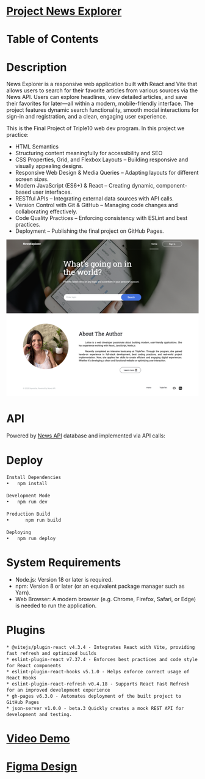 

# [Project News Explorer](https://leticezwinger.github.io/News-Explorer/)

# Table of Contents

# Description
  News Explorer is a responsive web application built with React and Vite that allows users to search for their favorite articles from various sources via the News API. Users can explore headlines, view detailed articles, and save their favorites for later—all within a modern, mobile-friendly interface. The project features dynamic search functionality, smooth modal interactions for sign-in and registration, and a clean, engaging user experience.

This is the Final Project of Triple10 web dev program. In this project we practice:

* HTML Semantics
* Structuring content meaningfully for accessibility and SEO
* CSS Properties, Grid, and Flexbox Layouts – Building responsive and visually appealing designs.
* Responsive Web Design & Media Queries – Adapting layouts for different screen sizes.
* Modern JavaScript (ES6+) & React – Creating dynamic, component-based user interfaces.
* RESTful APIs – Integrating external data sources with API calls.
* Version Control with Git & GitHub – Managing code changes and collaborating effectively.
* Code Quality Practices – Enforcing consistency with ESLint and best practices.
* Deployment – Publishing the final project on GitHub Pages.

![desktop-view](/src/assets/newsexplorer.png)

# API

Powered by [News API](https://newsapi.org/) database and implemented via API calls:


# Deploy

	Install Dependencies
	•	npm install

	Development Mode
	•	npm run dev

	Production Build
	•      npm run build

	Deploying
	•	npm run deploy
	

# System Requirements

* Node.js: Version 18 or later is required.
* npm: Version 8 or later (or an equivalent package manager such as Yarn).
* Web Browser: A modern browser (e.g. Chrome, Firefox, Safari, or Edge) is needed to run the application.



# Plugins

	* @vitejs/plugin-react v4.3.4 - Integrates React with Vite, providing fast refresh and optimized builds
	* eslint-plugin-react v7.37.4 - Enforces best practices and code style for React components
	* eslint-plugin-react-hooks v5.1.0 - Helps enforce correct usage of React Hooks
	* eslint-plugin-react-refresh v0.4.18 - Supports React Fast Refresh for an improved development experience
	* gh-pages v6.3.0 - Automates deployment of the built project to GitHub Pages
	* json-server v1.0.0 - beta.3 Quickly creates a mock REST API for development and testing.



# [Video Demo](https://youtu.be/VhNlEbHPNXg)

# [Figma Design](https://www.figma.com/design/3ottwMEhlBt95Dbn8dw1NH/Your-Final-Project?node-id=22618-1909&t=bCDc10P4VHBpp68C-0)


